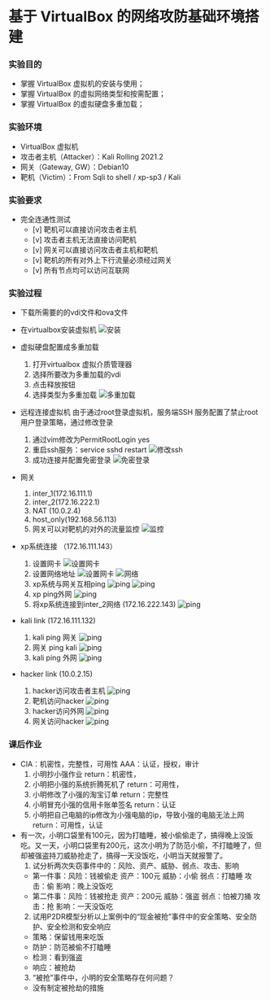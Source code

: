 # 基于 VirtualBox 的网络攻防基础环境搭建

### 实验目的
* 掌握 VirtualBox 虚拟机的安装与使用；
* 掌握 VirtualBox 的虚拟网络类型和按需配置；
* 掌握 VirtualBox 的虚拟硬盘多重加载；

### 实验环境
* VirtualBox 虚拟机
* 攻击者主机（Attacker）：Kali Rolling 2021.2
* 网关（Gateway, GW）：Debian10
* 靶机（Victim）：From Sqli to shell / xp-sp3 / Kali

### 实验要求
* 完全连通性测试
    * [v] 靶机可以直接访问攻击者主机
    * [v] 攻击者主机无法直接访问靶机
    * [v] 网关可以直接访问攻击者主机和靶机
    * [v] 靶机的所有对外上下行流量必须经过网关
    * [v] 所有节点均可以访问互联网

### 实验过程
* 下载所需要的的vdi文件和ova文件
* 在virtualbox安装虚拟机
    ![安装](./img/安装_1.png)
* 虚拟硬盘配置成多重加载
    1. 打开virtualbox 虚拟介质管理器
    2. 选择所要改为多重加载的vdi
    3. 点击释放按钮
    4. 选择类型为多重加载
    ![多重加载](./img/多重加载.png)

* 远程连接虚拟机
    由于通过root登录虚拟机，服务端SSH 服务配置了禁止root用户登录策略，通过修改登录
    1. 通过vim修改为PermitRootLogin yes
    2. 重启ssh服务：service sshd restart
    ![修改ssh](./img/修改ssh登录.png)
    3. 成功连接并配置免密登录
    ![免密登录](./img/免密登录.png)

* 网关
    1. inter_1(172.16.111.1)
    2. inter_2(172.16.222.1)
    3. NAT (10.0.2.4)
    4. host_only(192.168.56.113)
    5. 网关可以对靶机的对外的流量监控
    ![监控](./img/监控.png)

* xp系统连接 （172.16.111.143）
    1. 设置网卡
    ![设置网卡](./img/设置xp网络.png)
    2. 设置网络地址
    ![设置网卡](./img/查看xp网络.png)
    ![网络](./img/配置xp网络.png)
    3. xp系统与网关互相ping
    ![ping](./img/xp_ping网关.png)
    ![ping](./img/网关ping_xp.png)
    4. xp ping外网
    ![ping](./img/ping外网.png)
    5. 将xp系统连接到inter_2网络 (172.16.222.143)
    ![ping](./img/xp_iner_2_ping网关.png)


* kali link (172.16.111.132)
    1. kali ping 网关
    ![ping](./img/kali_ping网关.png)
    2. 网关 ping kali
    ![ping](./img/网关ping_kali.png)
    3. kali ping 外网
    ![ping](./img/kali_ping外网.png)

* hacker link (10.0.2.15)
    1. hacker访问攻击者主机
    ![ping](./img/hacker访问靶机.png)
    2. 靶机访问hacker
    ![ping](./img/靶机访问hacker.png)
    3. hacker访问外网
    ![ping](./img/hacker访问外网.png)
    4. 网关访问hacker
    ![ping](./img/网关访问hacker.png)

### 课后作业
* CIA：机密性，完整性，可用性     AAA：认证，授权，审计
    1. 小明抄小强作业
    return：机密性，
    2. 小明把小强的系统折腾死机了
    return：可用性，
    3. 小明修改了小强的淘宝订单
    return：完整性
    4. 小明冒充小强的信用卡账单签名
    return：认证
    5. 小明把自己电脑的ip修改为小强电脑的ip，导致小强的电脑无法上网
    return：可用性，认证
* 有⼀次，小明⼝袋里有100元，因为打瞌睡，被小偷偷⾛了，搞得晚上没饭吃。又⼀天，小明⼝袋里有200元，这次小明为了防范小偷，不打瞌睡了，但却被强盗持⼑威胁抢⾛了，搞得⼀天没饭吃，小明当天就报警了。
    1. 试分析两次失窃事件中的：风险、资产、威胁、弱点、攻击、影响
    * 第一件事：风险：钱被偷走   资产：100元    威胁：小偷    弱点：打瞌睡    攻击：偷    影响：晚上没饭吃
    * 第二件事：风险：钱被抢走   资产：200元    威胁：强盗    弱点：怕被刀捅    攻击：抢    影响：一天没饭吃
    2. 试用P2DR模型分析以上案例中的“现⾦被抢”事件中的安全策略、安全防护、安全检测和安全响应
    * 策略：保留钱用来吃饭
    * 防护：防范被偷不打瞌睡
    * 检测：看到强盗
    * 响应：被抢劫
    3. “被抢”事件中，小明的安全策略存在何问题？
    * 没有制定被抢劫的措施

